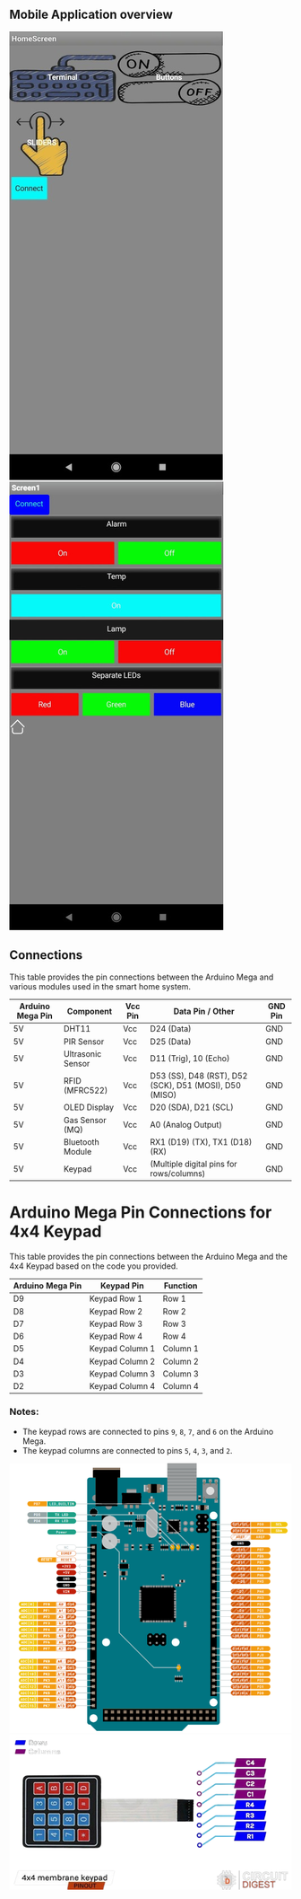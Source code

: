 ## Mobile Application overview
![alt text](https://github.com/DochevM/Arduino-Mega-2560/blob/main/Documents/Home_screen.jpg)
![alt text](https://github.com/DochevM/Arduino-Mega-2560/blob/main/Documents/Buttons_Screen.jpg)
## Connections

This table provides the pin connections between the Arduino Mega and various modules used in the smart home system.

| **Arduino Mega Pin** | **Component**       | **Vcc Pin**         | **Data Pin** / **Other**  | **GND Pin**       |
|----------------------|---------------------|---------------------|---------------------------|-------------------|
| 5V                   | DHT11               | Vcc                 | D24 (Data)                 | GND               |
| 5V                   | PIR Sensor          | Vcc                 | D25 (Data)                 | GND               |
| 5V                   | Ultrasonic Sensor   | Vcc                 | D11 (Trig), 10 (Echo)       | GND               |
| 5V                   | RFID (MFRC522)      | Vcc                 | D53 (SS), D48 (RST), D52 (SCK), D51 (MOSI), D50 (MISO) | GND |
| 5V                   | OLED Display        | Vcc                 | D20 (SDA), D21 (SCL)         | GND               |
| 5V                   | Gas Sensor (MQ)     | Vcc                 | A0 (Analog Output)         | GND               |
| 5V                   | Bluetooth Module    | Vcc                 | RX1 (D19) (TX), TX1 (D18) (RX) | GND            |
| 5V                   | Keypad              | Vcc                 | (Multiple digital pins for rows/columns) | GND |

# Arduino Mega Pin Connections for 4x4 Keypad

This table provides the pin connections between the Arduino Mega and the 4x4 Keypad based on the code you provided.

| **Arduino Mega Pin** | **Keypad Pin**      | **Function**   |
|----------------------|---------------------|----------------|
| D9                   | Keypad Row 1        | Row 1          |
| D8                   | Keypad Row 2        | Row 2          |
| D7                   | Keypad Row 3        | Row 3          |
| D6                   | Keypad Row 4        | Row 4          |
| D5                   | Keypad Column 1     | Column 1       |
| D4                   | Keypad Column 2     | Column 2       |
| D3                   | Keypad Column 3     | Column 3       |
| D2                   | Keypad Column 4     | Column 4       |

### Notes:
- The keypad rows are connected to pins `9`, `8`, `7`, and `6` on the Arduino Mega.
- The keypad columns are connected to pins `5`, `4`, `3`, and `2`.


![alt text](https://github.com/DochevM/Arduino-Mega-2560/blob/main/Documents/Arduino_mega_pinnout.png)
![alt text](https://github.com/DochevM/Arduino-Mega-2560/blob/main/Documents/keypad_pinout.png)